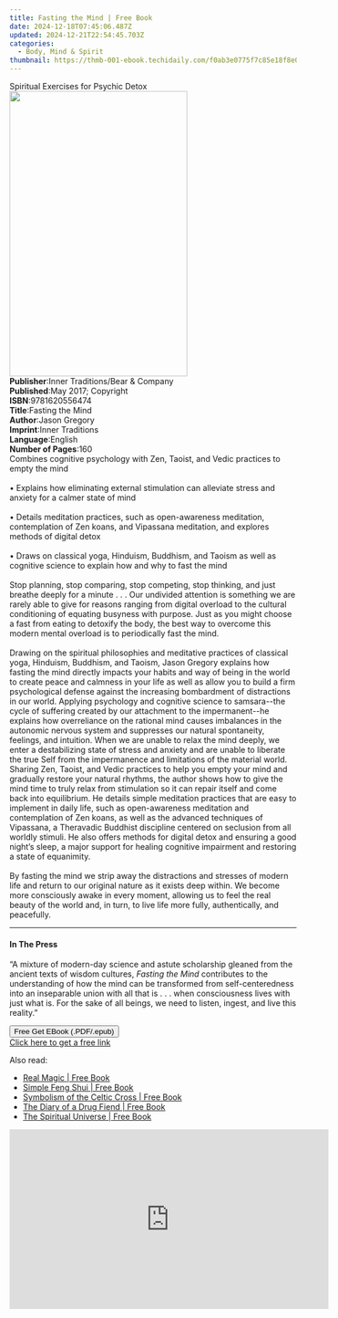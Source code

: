 ```yaml
---
title: Fasting the Mind | Free Book
date: 2024-12-18T07:45:06.487Z
updated: 2024-12-21T22:54:45.703Z
categories:
  - Body, Mind & Spirit
thumbnail: https://thmb-001-ebook.techidaily.com/f0ab3e0775f7c85e18f8e026be321619ff27589ac3b62cd19b01efa0e5dec878.jpg
---
```

<main id="book-container">
  <div class="flex flex-col">
    <div class="book-brief flex-1 py-6 px-4 sm:p-6 md:py-10 md:px-8">
      <!-- brief-->
      <div class="book-brief-main">Spiritual Exercises for Psychic Detox</div>
    </div>
    <div
      class="book-meta-info flex-1 grid gap-4 col-start-1 col-end-3 row-start-1 sm:mb-6 sm:grid-cols-4 lg:gap-6 lg:col-start-2 lg:row-end-6 lg:row-span-6 lg:mb-0"
    >
      <div
        class="book-meta-info-left place-content-center mt-4 p-4 text-sm leading-6 col-start-2 col-span-2 dark:text-slate-400"
      >
        <img
          class="w-full h-500 object-cover rounded-lg sm:h-255 sm:col-span-2 lg:col-span-full"
          src="https://img-001-ebook.techidaily.com/df584aafbfbe376c8084f996e1c0e23a739669c748c2b571843700ea105f3a9b.jpg"
          alt=""
          width="312"
          height="500"
        />
      </div>
      <div
        class="book-meta-info-right mt-2 col-start-1 row-start-2 col-span-3 self-center"
      >
        <!-- meta data  -->
        <div class="flex flex-col px-4 md:px-8">
          <div class="flex-1">
            <strong>Publisher</strong>:<span class="px-2"
              >Inner Traditions/Bear &amp; Company</span
            >
          </div>
          <div class="flex-1">
            <strong>Published</strong>:<span class="px-2"
              >May 2017; Copyright</span
            >
          </div>
          <div class="flex-1">
            <strong>ISBN</strong>:<span class="px-2">9781620556474</span>
          </div>
          <div class="flex-1">
            <strong>Title</strong>:<span class="px-2">Fasting the Mind</span>
          </div>
          <div class="flex-1">
            <strong>Author</strong>:<span class="px-2">Jason Gregory</span>
          </div>
          <div class="flex-1">
            <strong>Imprint</strong>:<span class="px-2">Inner Traditions</span>
          </div>
          <div class="flex-1">
            <strong>Language</strong>:<span class="px-2">English</span>
          </div>
          <div class="flex-1">
            <strong>Number of Pages</strong>:<span class="px-2">160</span>
          </div>
        </div>
      </div>
    </div>
    <div class="book-description flex-1 py-6 px-4 sm:p-6 md:py-10 md:px-8">
      <div class="book-description-main">
        <div accordion-content="" id="description">
          Combines cognitive psychology with Zen, Taoist, and Vedic practices to
          empty the mind<br /><br />• Explains how eliminating external
          stimulation can alleviate stress and anxiety for a calmer state of
          mind<br /><br />• Details meditation practices, such as open-awareness
          meditation, contemplation of Zen koans, and Vipassana meditation, and
          explores methods of digital detox <br /><br />• Draws on classical
          yoga, Hinduism, Buddhism, and Taoism as well as cognitive science to
          explain how and why to fast the mind<br /><br />Stop planning, stop
          comparing, stop competing, stop thinking, and just breathe deeply for
          a minute . . . Our undivided attention is something we are rarely able
          to give for reasons ranging from digital overload to the cultural
          conditioning of equating busyness with purpose. Just as you might
          choose a fast from eating to detoxify the body, the best way to
          overcome this modern mental overload is to periodically fast the
          mind.<br /><br />Drawing on the spiritual philosophies and meditative
          practices of classical yoga, Hinduism, Buddhism, and Taoism, Jason
          Gregory explains how fasting the mind directly impacts your habits and
          way of being in the world to create peace and calmness in your life as
          well as allow you to build a firm psychological defense against the
          increasing bombardment of distractions in our world. Applying
          psychology and cognitive science to samsara--the cycle of suffering
          created by our attachment to the impermanent--he explains how
          overreliance on the rational mind causes imbalances in the autonomic
          nervous system and suppresses our natural spontaneity, feelings, and
          intuition. When we are unable to relax the mind deeply, we enter a
          destabilizing state of stress and anxiety and are unable to liberate
          the true Self from the impermanence and limitations of the material
          world. Sharing Zen, Taoist, and Vedic practices to help you empty your
          mind and gradually restore your natural rhythms, the author shows how
          to give the mind time to truly relax from stimulation so it can repair
          itself and come back into equilibrium. He details simple meditation
          practices that are easy to implement in daily life, such as
          open-awareness meditation and contemplation of Zen koans, as well as
          the advanced techniques of Vipassana, a Theravadic Buddhist discipline
          centered on seclusion from all worldly stimuli. He also offers methods
          for digital detox and ensuring a good night’s sleep, a major support
          for healing cognitive impairment and restoring a state of
          equanimity.<br /><br />By fasting the mind we strip away the
          distractions and stresses of modern life and return to our original
          nature as it exists deep within. We become more consciously awake in
          every moment, allowing us to feel the real beauty of the world and, in
          turn, to live life more fully, authentically, and peacefully.
        </div>
        <div class="accordion-fader"></div>
      </div>
    </div>
    <div class="book-excerpts flex-1 py-6 px-4 sm:p-6 md:py-10 md:px-8">
      <!-- excerpts-->
      <div class="book-excerpts-main">
        <hr />
        <h4 class="placeholder placeholder-heading">
          <span>In The Press</span>
        </h4>
        <p>
          “A mixture of modern-day science and astute scholarship gleaned from
          the ancient texts of wisdom cultures,
          <i>Fasting the Mind</i> contributes to the understanding of how the
          mind can be transformed from self-centeredness into an inseparable
          union with all that is . . . when consciousness lives with just what
          is. For the sake of all beings, we need to listen, ingest, and live
          this reality.”
        </p>
      </div>
    </div>
    <div
      class="book-about-author flex-1 py-6 px-4 sm:p-6 md:py-10 md:px-8"
    ></div>
    <div class="book-free-get flex-1 py-6 px-4 sm:p-6 md:py-10 md:px-8">
      <button
        id="btn-free-get"
        class="bg-blue-500 hover:bg-blue-700 text-white font-bold py-2 px-4 rounded"
      >
        Free Get EBook (.PDF/.epub)
      </button>
      <div id="countdown-display" class="px-2 text-lg mt-2"></div>
      <a
        id="free-link"
        class="hidden bg-blue-500 hover:bg-blue-700 text-white font-bold py-2 px-4 rounded"
        href="https://www.ebooks.com/en-us/book/95782086/fasting-the-mind/jason-gregory/"
        target="_blank"
        >Click here to get a free link</a
      >
    </div>
    <script>
      let countdownTime = 0;
      let countdownInterval = null;
      document
        .getElementById('btn-free-get')
        .addEventListener('click', startCountdown);
      function startCountdown() {
        countdownTime = new Date().getTime() + 60000 * 3;
        countdownInterval = setInterval(updateCountdown, 1000);
        document.getElementById('btn-free-get').disabled = true;
        document
          .getElementById('btn-free-get')
          .classList.add('bg-gray-500', 'cursor-not-allowed');
      }
      function updateCountdown() {
        let currentTime = new Date().getTime();
        let timeLeft = countdownTime - currentTime;
        let secondsLeft = Math.floor(timeLeft / 1000);
        document.getElementById('countdown-display').innerHTML =
          `Remaining time: ${secondsLeft} seconds.`;
        if (secondsLeft <= 0) {
          clearInterval(countdownInterval);
          document.getElementById('btn-free-get').classList.add('hidden');
          document.getElementById('free-link').classList.remove('hidden');
          document.getElementById('countdown-display').innerHTML = '';
        }
      }
    </script>
  </div>
</main>

<ins class="adsbygoogle"
      style="display:block"
      data-ad-client="ca-pub-7571918770474297"
      data-ad-slot="8358498916"
      data-ad-format="auto"
      data-full-width-responsive="true"></ins>
    

<span class="atpl-alsoreadstyle">Also read:</span>
<div><ul>
<li><a href="https://novels-ebooks.techidaily.com/210877197-9781609256340-real-magic/"><u>Real Magic | Free Book</u></a></li>
<li><a href="https://novels-ebooks.techidaily.com/210877195-9781609255206-simple-feng-shui/"><u>Simple Feng Shui | Free Book</u></a></li>
<li><a href="https://novels-ebooks.techidaily.com/210877199-9781609256548-symbolism-of-the-celtic-cross/"><u>Symbolism of the Celtic Cross | Free Book</u></a></li>
<li><a href="https://novels-ebooks.techidaily.com/210877200-9781609255787-the-diary-of-a-drug-fiend/"><u>The Diary of a Drug Fiend | Free Book</u></a></li>
<li><a href="https://novels-ebooks.techidaily.com/210877198-9781609255428-the-spiritual-universe/"><u>The Spiritual Universe | Free Book</u></a></li>
</ul></div>

<!-- affiliate ads begin -->
<iframe width="560" height="315" src="https://www.youtube.com/embed/E3yY7lZ-FKA?si=g8VEuExP8GH59B69" title="YouTube video player" frameborder="0" allow="accelerometer; autoplay; clipboard-write; encrypted-media; gyroscope; picture-in-picture; web-share" referrerpolicy="strict-origin-when-cross-origin" allowfullscreen></iframe>
<!-- affiliate ads end -->

